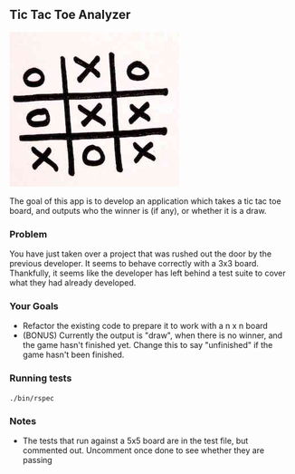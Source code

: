## Tic Tac Toe Analyzer

![tic tac toe image](./tictactoe.jpg)

The goal of this app is to develop an application which takes a tic tac toe board, and outputs who the winner is (if any), or whether it is a draw.

### Problem

You have just taken over a project that was rushed out the door by the previous developer. It seems to behave correctly with a 3x3 board. Thankfully, it seems like the developer has left behind a test suite to cover what they had already developed.

### Your Goals

- Refactor the existing code to prepare it to work with a n x n board
- (BONUS) Currently the output is "draw", when there is no winner, and the game hasn't finished yet. Change this to say "unfinished" if the game hasn't been finished.

### Running tests

    ./bin/rspec

### Notes

- The tests that run against a 5x5 board are in the test file, but commented out. Uncomment once done to see whether they are passing
